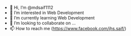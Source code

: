 - 👋 Hi, I’m @mdsaif1112
- 👀 I’m interested in Web Development
- 🌱 I’m currently learning Web Development
- 💞️ I’m looking to collaborate on ...
- 📫 How to reach me (https://www.facebook.com/jhs.saif/)

<!---
mdsaif1112/mdsaif1112 is a ✨ special ✨ repository because its `README.md` (this file) appears on your GitHub profile.
You can click the Preview link to take a look at your changes.
--->
